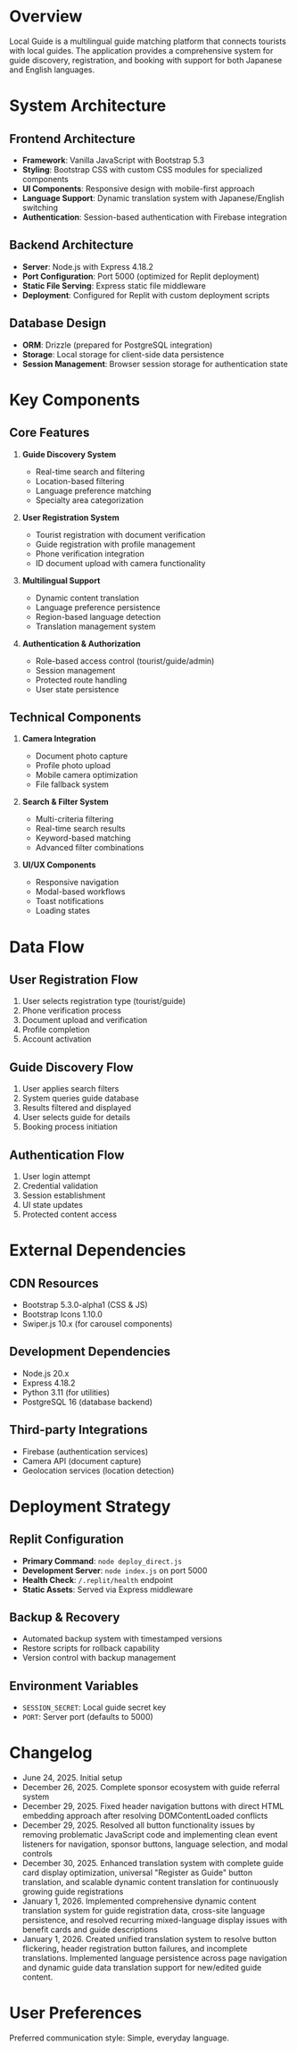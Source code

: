 # Overview

Local Guide is a multilingual guide matching platform that connects tourists with local guides. The application provides a comprehensive system for guide discovery, registration, and booking with support for both Japanese and English languages.

# System Architecture

## Frontend Architecture
- **Framework**: Vanilla JavaScript with Bootstrap 5.3
- **Styling**: Bootstrap CSS with custom CSS modules for specialized components
- **UI Components**: Responsive design with mobile-first approach
- **Language Support**: Dynamic translation system with Japanese/English switching
- **Authentication**: Session-based authentication with Firebase integration

## Backend Architecture
- **Server**: Node.js with Express 4.18.2
- **Port Configuration**: Port 5000 (optimized for Replit deployment)
- **Static File Serving**: Express static file middleware
- **Deployment**: Configured for Replit with custom deployment scripts

## Database Design
- **ORM**: Drizzle (prepared for PostgreSQL integration)
- **Storage**: Local storage for client-side data persistence
- **Session Management**: Browser session storage for authentication state

# Key Components

## Core Features
1. **Guide Discovery System**
   - Real-time search and filtering
   - Location-based filtering
   - Language preference matching
   - Specialty area categorization

2. **User Registration System**
   - Tourist registration with document verification
   - Guide registration with profile management
   - Phone verification integration
   - ID document upload with camera functionality

3. **Multilingual Support**
   - Dynamic content translation
   - Language preference persistence
   - Region-based language detection
   - Translation management system

4. **Authentication & Authorization**
   - Role-based access control (tourist/guide/admin)
   - Session management
   - Protected route handling
   - User state persistence

## Technical Components
1. **Camera Integration**
   - Document photo capture
   - Profile photo upload
   - Mobile camera optimization
   - File fallback system

2. **Search & Filter System**
   - Multi-criteria filtering
   - Real-time search results
   - Keyword-based matching
   - Advanced filter combinations

3. **UI/UX Components**
   - Responsive navigation
   - Modal-based workflows
   - Toast notifications
   - Loading states

# Data Flow

## User Registration Flow
1. User selects registration type (tourist/guide)
2. Phone verification process
3. Document upload and verification
4. Profile completion
5. Account activation

## Guide Discovery Flow
1. User applies search filters
2. System queries guide database
3. Results filtered and displayed
4. User selects guide for details
5. Booking process initiation

## Authentication Flow
1. User login attempt
2. Credential validation
3. Session establishment
4. UI state updates
5. Protected content access

# External Dependencies

## CDN Resources
- Bootstrap 5.3.0-alpha1 (CSS & JS)
- Bootstrap Icons 1.10.0
- Swiper.js 10.x (for carousel components)

## Development Dependencies
- Node.js 20.x
- Express 4.18.2
- Python 3.11 (for utilities)
- PostgreSQL 16 (database backend)

## Third-party Integrations
- Firebase (authentication services)
- Camera API (document capture)
- Geolocation services (location detection)

# Deployment Strategy

## Replit Configuration
- **Primary Command**: `node deploy_direct.js`
- **Development Server**: `node index.js` on port 5000
- **Health Check**: `/.replit/health` endpoint
- **Static Assets**: Served via Express middleware

## Backup & Recovery
- Automated backup system with timestamped versions
- Restore scripts for rollback capability
- Version control with backup management

## Environment Variables
- `SESSION_SECRET`: Local guide secret key
- `PORT`: Server port (defaults to 5000)

# Changelog
- June 24, 2025. Initial setup
- December 26, 2025. Complete sponsor ecosystem with guide referral system
- December 29, 2025. Fixed header navigation buttons with direct HTML embedding approach after resolving DOMContentLoaded conflicts
- December 29, 2025. Resolved all button functionality issues by removing problematic JavaScript code and implementing clean event listeners for navigation, sponsor buttons, language selection, and modal controls
- December 30, 2025. Enhanced translation system with complete guide card display optimization, universal "Register as Guide" button translation, and scalable dynamic content translation for continuously growing guide registrations
- January 1, 2026. Implemented comprehensive dynamic content translation system for guide registration data, cross-site language persistence, and resolved recurring mixed-language display issues with benefit cards and guide descriptions
- January 1, 2026. Created unified translation system to resolve button flickering, header registration button failures, and incomplete translations. Implemented language persistence across page navigation and dynamic guide data translation support for new/edited guide content.

# User Preferences

Preferred communication style: Simple, everyday language.